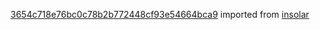 [3654c718e76bc0c78b2b772448cf93e54664bca9](https://github.com/insolar/insolar/commit/3654c718e76bc0c78b2b772448cf93e54664bca9) imported from [insolar](https://github.com/insolar/insolar)
